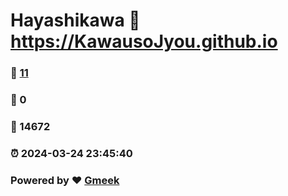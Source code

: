 # Hayashikawa :link: https://KawausoJyou.github.io 
### :page_facing_up: [11](https://KawausoJyou.github.io/tag.html) 
### :speech_balloon: 0 
### :hibiscus: 14672 
### :alarm_clock: 2024-03-24 23:45:40 
### Powered by :heart: [Gmeek](https://github.com/Meekdai/Gmeek)
